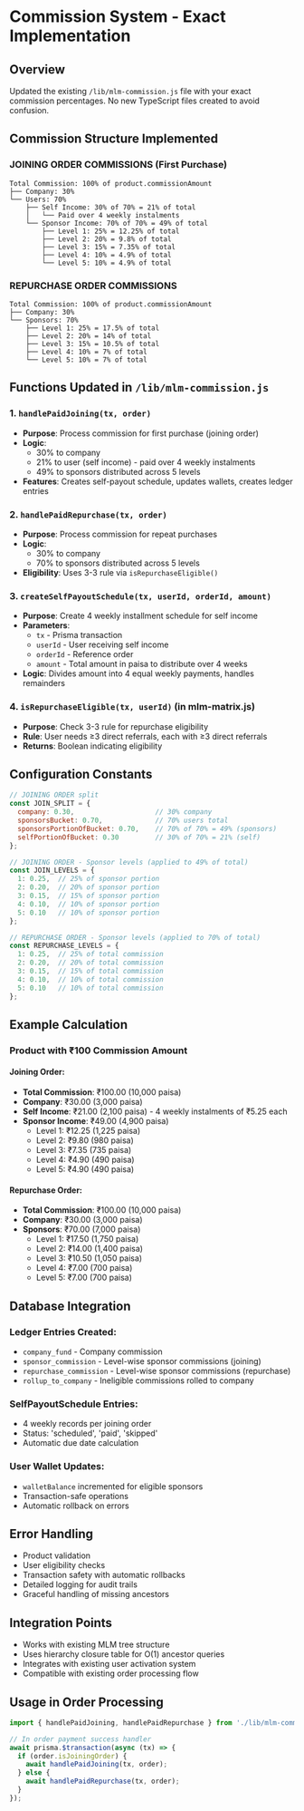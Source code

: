 # Commission System - Exact Implementation

## Overview
Updated the existing `/lib/mlm-commission.js` file with your exact commission percentages. No new TypeScript files created to avoid confusion.

## Commission Structure Implemented

### JOINING ORDER COMMISSIONS (First Purchase)
```
Total Commission: 100% of product.commissionAmount
├── Company: 30%
└── Users: 70%
    ├── Self Income: 30% of 70% = 21% of total
    │   └── Paid over 4 weekly instalments
    └── Sponsor Income: 70% of 70% = 49% of total
        ├── Level 1: 25% = 12.25% of total
        ├── Level 2: 20% = 9.8% of total  
        ├── Level 3: 15% = 7.35% of total
        ├── Level 4: 10% = 4.9% of total
        └── Level 5: 10% = 4.9% of total
```

### REPURCHASE ORDER COMMISSIONS
```
Total Commission: 100% of product.commissionAmount  
├── Company: 30%
└── Sponsors: 70%
    ├── Level 1: 25% = 17.5% of total
    ├── Level 2: 20% = 14% of total
    ├── Level 3: 15% = 10.5% of total
    ├── Level 4: 10% = 7% of total
    └── Level 5: 10% = 7% of total
```

## Functions Updated in `/lib/mlm-commission.js`

### 1. `handlePaidJoining(tx, order)`
- **Purpose**: Process commission for first purchase (joining order)
- **Logic**: 
  - 30% to company
  - 21% to user (self income) - paid over 4 weekly instalments
  - 49% to sponsors distributed across 5 levels
- **Features**: Creates self-payout schedule, updates wallets, creates ledger entries

### 2. `handlePaidRepurchase(tx, order)`
- **Purpose**: Process commission for repeat purchases
- **Logic**:
  - 30% to company  
  - 70% to sponsors distributed across 5 levels
- **Eligibility**: Uses 3-3 rule via `isRepurchaseEligible()`

### 3. `createSelfPayoutSchedule(tx, userId, orderId, amount)`
- **Purpose**: Create 4 weekly installment schedule for self income
- **Parameters**: 
  - `tx` - Prisma transaction
  - `userId` - User receiving self income
  - `orderId` - Reference order
  - `amount` - Total amount in paisa to distribute over 4 weeks
- **Logic**: Divides amount into 4 equal weekly payments, handles remainders

### 4. `isRepurchaseEligible(tx, userId)` (in mlm-matrix.js)
- **Purpose**: Check 3-3 rule for repurchase eligibility
- **Rule**: User needs ≥3 direct referrals, each with ≥3 direct referrals
- **Returns**: Boolean indicating eligibility

## Configuration Constants

```javascript
// JOINING ORDER split
const JOIN_SPLIT = {
  company: 0.30,                    // 30% company
  sponsorsBucket: 0.70,             // 70% users total
  sponsorsPortionOfBucket: 0.70,    // 70% of 70% = 49% (sponsors)
  selfPortionOfBucket: 0.30         // 30% of 70% = 21% (self)
};

// JOINING ORDER - Sponsor levels (applied to 49% of total)
const JOIN_LEVELS = { 
  1: 0.25,  // 25% of sponsor portion
  2: 0.20,  // 20% of sponsor portion
  3: 0.15,  // 15% of sponsor portion
  4: 0.10,  // 10% of sponsor portion
  5: 0.10   // 10% of sponsor portion
};

// REPURCHASE ORDER - Sponsor levels (applied to 70% of total)
const REPURCHASE_LEVELS = { 
  1: 0.25,  // 25% of total commission
  2: 0.20,  // 20% of total commission
  3: 0.15,  // 15% of total commission
  4: 0.10,  // 10% of total commission
  5: 0.10   // 10% of total commission
};
```

## Example Calculation

### Product with ₹100 Commission Amount

#### Joining Order:
- **Total Commission**: ₹100.00 (10,000 paisa)
- **Company**: ₹30.00 (3,000 paisa)
- **Self Income**: ₹21.00 (2,100 paisa) - 4 weekly instalments of ₹5.25 each
- **Sponsor Income**: ₹49.00 (4,900 paisa)
  - Level 1: ₹12.25 (1,225 paisa)
  - Level 2: ₹9.80 (980 paisa)
  - Level 3: ₹7.35 (735 paisa)
  - Level 4: ₹4.90 (490 paisa)
  - Level 5: ₹4.90 (490 paisa)

#### Repurchase Order:
- **Total Commission**: ₹100.00 (10,000 paisa)
- **Company**: ₹30.00 (3,000 paisa)
- **Sponsors**: ₹70.00 (7,000 paisa)
  - Level 1: ₹17.50 (1,750 paisa)
  - Level 2: ₹14.00 (1,400 paisa)
  - Level 3: ₹10.50 (1,050 paisa)
  - Level 4: ₹7.00 (700 paisa)
  - Level 5: ₹7.00 (700 paisa)

## Database Integration

### Ledger Entries Created:
- `company_fund` - Company commission
- `sponsor_commission` - Level-wise sponsor commissions (joining)
- `repurchase_commission` - Level-wise sponsor commissions (repurchase)
- `rollup_to_company` - Ineligible commissions rolled to company

### SelfPayoutSchedule Entries:
- 4 weekly records per joining order
- Status: 'scheduled', 'paid', 'skipped'
- Automatic due date calculation

### User Wallet Updates:
- `walletBalance` incremented for eligible sponsors
- Transaction-safe operations
- Automatic rollback on errors

## Error Handling
- Product validation
- User eligibility checks  
- Transaction safety with automatic rollbacks
- Detailed logging for audit trails
- Graceful handling of missing ancestors

## Integration Points
- Works with existing MLM tree structure
- Uses hierarchy closure table for O(1) ancestor queries
- Integrates with existing user activation system
- Compatible with existing order processing flow

## Usage in Order Processing
```javascript
import { handlePaidJoining, handlePaidRepurchase } from './lib/mlm-commission.js';

// In order payment success handler
await prisma.$transaction(async (tx) => {
  if (order.isJoiningOrder) {
    await handlePaidJoining(tx, order);
  } else {
    await handlePaidRepurchase(tx, order);
  }
});
```
